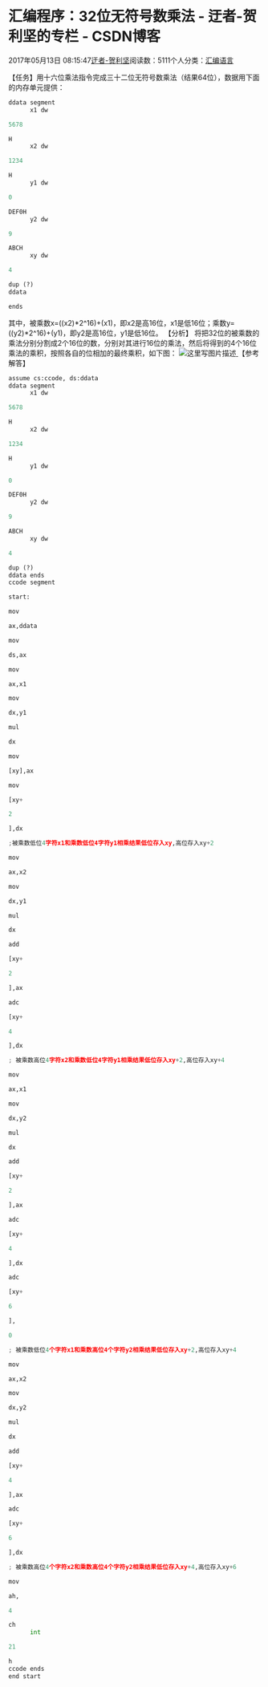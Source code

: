 
# 汇编程序：32位无符号数乘法 - 迂者-贺利坚的专栏 - CSDN博客

2017年05月13日 08:15:47[迂者-贺利坚](https://me.csdn.net/sxhelijian)阅读数：5111个人分类：[汇编语言																](https://blog.csdn.net/sxhelijian/article/category/6698546)



【任务】用十六位乘法指令完成三十二位无符号数乘法（结果64位），数据用下面的内存单元提供：
```python
ddata segment
      x1 dw
```
```python
5678
```
```python
H
      x2 dw
```
```python
1234
```
```python
H
      y1 dw
```
```python
0
```
```python
DEF0H
      y2 dw
```
```python
9
```
```python
ABCH
      xy dw
```
```python
4
```
```python
dup (?)
ddata
```
```python
ends
```
其中，被乘数x=((x2)*2^16)+(x1)，即x2是高16位，x1是低16位；乘数y=((y2)*2^16)+(y1)，即y2是高16位，y1是低16位。
【分析】
将把32位的被乘数的乘法分别分割成2个16位的数，分别对其进行16位的乘法，然后将得到的4个16位乘法的乘积，按照各自的位相加的最终乘积，如下图：
![这里写图片描述](https://img-blog.csdn.net/20170513081500728?watermark/2/text/aHR0cDovL2Jsb2cuY3Nkbi5uZXQvc3hoZWxpamlhbg==/font/5a6L5L2T/fontsize/400/fill/I0JBQkFCMA==/dissolve/70/gravity/SouthEast)[ ](https://img-blog.csdn.net/20170513081500728?watermark/2/text/aHR0cDovL2Jsb2cuY3Nkbi5uZXQvc3hoZWxpamlhbg==/font/5a6L5L2T/fontsize/400/fill/I0JBQkFCMA==/dissolve/70/gravity/SouthEast)
【参考解答】
[
](https://img-blog.csdn.net/20170513081500728?watermark/2/text/aHR0cDovL2Jsb2cuY3Nkbi5uZXQvc3hoZWxpamlhbg==/font/5a6L5L2T/fontsize/400/fill/I0JBQkFCMA==/dissolve/70/gravity/SouthEast)
```python
assume cs:ccode, ds:ddata
ddata segment
      x1 dw
```
```python
5678
```
```python
H
      x2 dw
```
```python
1234
```
```python
H
      y1 dw
```
```python
0
```
```python
DEF0H
      y2 dw
```
```python
9
```
```python
ABCH
      xy dw
```
```python
4
```
```python
dup (?)
ddata ends
ccode segment
```
```python
start:
```
```python
mov
```
```python
ax,ddata
```
```python
mov
```
```python
ds,ax
```
```python
mov
```
```python
ax,x1
```
```python
mov
```
```python
dx,y1
```
```python
mul
```
```python
dx
```
```python
mov
```
```python
[xy],ax
```
```python
mov
```
```python
[xy+
```
```python
2
```
```python
],dx
```
```python
;被乘数低位4字符x1和乘数低位4字符y1相乘结果低位存入xy,高位存入xy+2
```
```python
mov
```
```python
ax,x2
```
```python
mov
```
```python
dx,y1
```
```python
mul
```
```python
dx
```
```python
add
```
```python
[xy+
```
```python
2
```
```python
],ax
```
```python
adc
```
```python
[xy+
```
```python
4
```
```python
],dx
```
```python
; 被乘数高位4字符x2和乘数低位4字符y1相乘结果低位存入xy+2,高位存入xy+4
```
```python
mov
```
```python
ax,x1
```
```python
mov
```
```python
dx,y2
```
```python
mul
```
```python
dx
```
```python
add
```
```python
[xy+
```
```python
2
```
```python
],ax
```
```python
adc
```
```python
[xy+
```
```python
4
```
```python
],dx
```
```python
adc
```
```python
[xy+
```
```python
6
```
```python
],
```
```python
0
```
```python
; 被乘数低位4个字符x1和乘数高位4个字符y2相乘结果低位存入xy+2,高位存入xy+4
```
```python
mov
```
```python
ax,x2
```
```python
mov
```
```python
dx,y2
```
```python
mul
```
```python
dx
```
```python
add
```
```python
[xy+
```
```python
4
```
```python
],ax
```
```python
adc
```
```python
[xy+
```
```python
6
```
```python
],dx
```
```python
; 被乘数高位4个字符x2和乘数高位4个字符y2相乘结果低位存入xy+4,高位存入xy+6
```
```python
mov
```
```python
ah,
```
```python
4
```
```python
ch
      int
```
```python
21
```
```python
h
ccode ends
end start
```
[            ](https://img-blog.csdn.net/20170513081500728?watermark/2/text/aHR0cDovL2Jsb2cuY3Nkbi5uZXQvc3hoZWxpamlhbg==/font/5a6L5L2T/fontsize/400/fill/I0JBQkFCMA==/dissolve/70/gravity/SouthEast)

